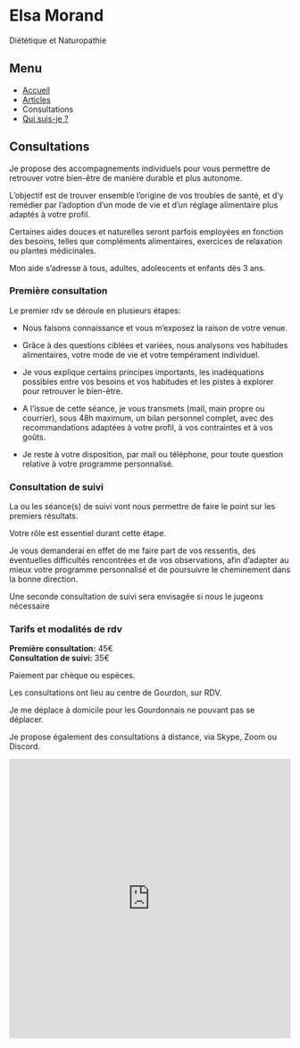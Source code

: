 # Elsa Morand

Diététique et Naturopathie

## Menu

- [Accueil](/)
- [Articles](/article)
- Consultations
- [Qui suis-je ?](/qui-suis-je)

## Consultations

Je propose des accompagnements individuels pour vous permettre de retrouver votre bien-être de manière durable et plus autonome.

L’objectif est de trouver ensemble l’origine de vos troubles de santé, et d’y remédier par l’adoption d’un mode de vie et d’un réglage alimentaire plus adaptés à votre profil.

Certaines aides douces et naturelles seront parfois employées en fonction des besoins, telles que compléments alimentaires, exercices de relaxation ou plantes médicinales.

Mon aide s’adresse à tous, adultes, adolescents et enfants dès 3 ans.

### Première consultation

Le premier rdv se déroule en plusieurs étapes:

- Nous faisons connaissance et vous m’exposez la raison de votre venue.

- Grâce à des questions ciblées et variées, nous analysons vos habitudes alimentaires, votre mode de vie et votre tempérament individuel.

- Je vous explique certains principes importants, les inadéquations possibles entre vos besoins et vos habitudes et les pistes à explorer pour retrouver le bien-être.

- A l’issue de cette séance, je vous transmets (mail, main propre ou courrier), sous 48h maximum, un bilan personnel complet, avec des recommandations adaptées à votre profil, à vos contraintes et à vos goûts.

- Je reste à votre disposition, par mail ou téléphone, pour toute question relative à votre programme personnalisé.

### Consultation de suivi

La ou les séance(s) de suivi vont nous permettre de faire le point sur les premiers résultats.

Votre rôle est essentiel durant cette étape.

Je vous demanderai en effet de me faire part de vos ressentis, des éventuelles difficultés rencontrées et de vos observations, afin d’adapter au mieux votre programme personnalisé et de poursuivre le cheminement dans la bonne direction.

Une seconde consultation de suivi sera envisagée si nous le jugeons nécessaire

### Tarifs et modalités de rdv

**Première consultation:** 45€  
**Consultation de suivi:** 35€  

Paiement par chèque ou espèces.


Les consultations ont lieu au centre de Gourdon, sur RDV.

Je me déplace à domicile pour les Gourdonnais ne pouvant pas se déplacer.

Je propose également des consultations à distance, via Skype, Zoom ou Discord.

<iframe
  src="https://maps.google.com/maps?q=le%20tier%20lieux%20gourdon&t=&z=17&ie=UTF8&iwloc=&output=embed"
  frameborder="0"
  marginheight="0"
  marginwidth="0"
  scrolling="no"
  style="border:0;"
  width="100%" 
  height="500">
</iframe>
